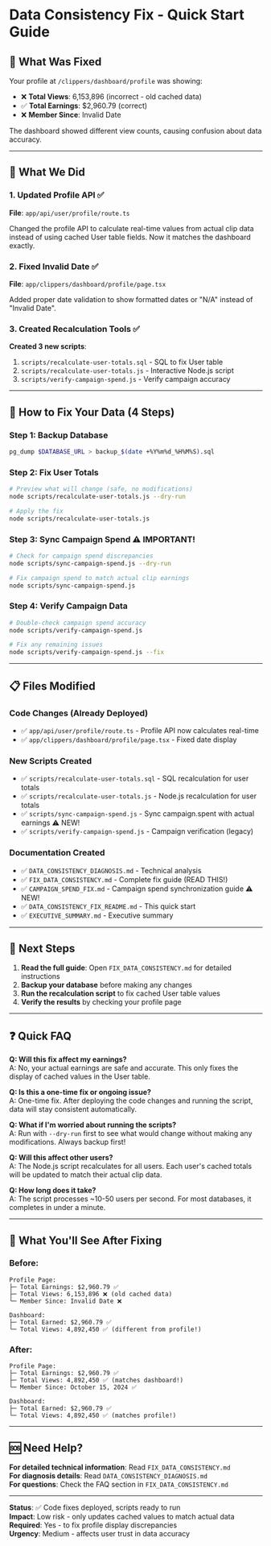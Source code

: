 # Data Consistency Fix - Quick Start Guide

## 🎯 What Was Fixed

Your profile at `/clippers/dashboard/profile` was showing:
- ❌ **Total Views**: 6,153,896 (incorrect - old cached data)
- ✅ **Total Earnings**: $2,960.79 (correct)
- ❌ **Member Since**: Invalid Date

The dashboard showed different view counts, causing confusion about data accuracy.

---

## 🔧 What We Did

### 1. Updated Profile API ✅
**File**: `app/api/user/profile/route.ts`

Changed the profile API to calculate real-time values from actual clip data instead of using cached User table fields. Now it matches the dashboard exactly.

### 2. Fixed Invalid Date ✅
**File**: `app/clippers/dashboard/profile/page.tsx`

Added proper date validation to show formatted dates or "N/A" instead of "Invalid Date".

### 3. Created Recalculation Tools ✅

**Created 3 new scripts**:
1. `scripts/recalculate-user-totals.sql` - SQL to fix User table
2. `scripts/recalculate-user-totals.js` - Interactive Node.js script
3. `scripts/verify-campaign-spend.js` - Verify campaign accuracy

---

## 🚀 How to Fix Your Data (4 Steps)

### Step 1: Backup Database
```bash
pg_dump $DATABASE_URL > backup_$(date +%Y%m%d_%H%M%S).sql
```

### Step 2: Fix User Totals
```bash
# Preview what will change (safe, no modifications)
node scripts/recalculate-user-totals.js --dry-run

# Apply the fix
node scripts/recalculate-user-totals.js
```

### Step 3: Sync Campaign Spend ⚠️ IMPORTANT!
```bash
# Check for campaign spend discrepancies
node scripts/sync-campaign-spend.js --dry-run

# Fix campaign spend to match actual clip earnings
node scripts/sync-campaign-spend.js
```

### Step 4: Verify Campaign Data
```bash
# Double-check campaign spend accuracy
node scripts/verify-campaign-spend.js

# Fix any remaining issues
node scripts/verify-campaign-spend.js --fix
```

---

## 📋 Files Modified

### Code Changes (Already Deployed)
- ✅ `app/api/user/profile/route.ts` - Profile API now calculates real-time
- ✅ `app/clippers/dashboard/profile/page.tsx` - Fixed date display

### New Scripts Created
- ✅ `scripts/recalculate-user-totals.sql` - SQL recalculation for user totals
- ✅ `scripts/recalculate-user-totals.js` - Node.js recalculation for user totals
- ✅ `scripts/sync-campaign-spend.js` - Sync campaign.spent with actual earnings ⚠️ NEW!
- ✅ `scripts/verify-campaign-spend.js` - Campaign verification (legacy)

### Documentation Created
- ✅ `DATA_CONSISTENCY_DIAGNOSIS.md` - Technical analysis
- ✅ `FIX_DATA_CONSISTENCY.md` - Complete fix guide (READ THIS!)
- ✅ `CAMPAIGN_SPEND_FIX.md` - Campaign spend synchronization guide ⚠️ NEW!
- ✅ `DATA_CONSISTENCY_FIX_README.md` - This quick start
- ✅ `EXECUTIVE_SUMMARY.md` - Executive summary

---

## 📖 Next Steps

1. **Read the full guide**: Open `FIX_DATA_CONSISTENCY.md` for detailed instructions
2. **Backup your database** before making any changes
3. **Run the recalculation script** to fix cached User table values
4. **Verify the results** by checking your profile page

---

## ❓ Quick FAQ

**Q: Will this fix affect my earnings?**  
A: No, your actual earnings are safe and accurate. This only fixes the display of cached values in the User table.

**Q: Is this a one-time fix or ongoing issue?**  
A: One-time fix. After deploying the code changes and running the script, data will stay consistent automatically.

**Q: What if I'm worried about running the scripts?**  
A: Run with `--dry-run` first to see what would change without making any modifications. Always backup first!

**Q: Will this affect other users?**  
A: The Node.js script recalculates for all users. Each user's cached totals will be updated to match their actual clip data.

**Q: How long does it take?**  
A: The script processes ~10-50 users per second. For most databases, it completes in under a minute.

---

## 🎉 What You'll See After Fixing

### Before:
```
Profile Page:
├─ Total Earnings: $2,960.79 ✅
├─ Total Views: 6,153,896 ❌ (old cached data)
└─ Member Since: Invalid Date ❌

Dashboard:
├─ Total Earned: $2,960.79 ✅
└─ Total Views: 4,892,450 ✅ (different from profile!)
```

### After:
```
Profile Page:
├─ Total Earnings: $2,960.79 ✅
├─ Total Views: 4,892,450 ✅ (matches dashboard!)
└─ Member Since: October 15, 2024 ✅

Dashboard:
├─ Total Earned: $2,960.79 ✅
└─ Total Views: 4,892,450 ✅ (matches profile!)
```

---

## 🆘 Need Help?

**For detailed technical information**: Read `FIX_DATA_CONSISTENCY.md`  
**For diagnosis details**: Read `DATA_CONSISTENCY_DIAGNOSIS.md`  
**For questions**: Check the FAQ section in `FIX_DATA_CONSISTENCY.md`

---

**Status**: ✅ Code fixes deployed, scripts ready to run  
**Impact**: Low risk - only updates cached values to match actual data  
**Required**: Yes - to fix profile display discrepancies  
**Urgency**: Medium - affects user trust in data accuracy

